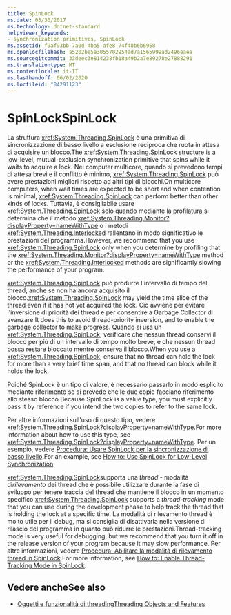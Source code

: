 ```yaml
---
title: SpinLock
ms.date: 03/30/2017
ms.technology: dotnet-standard
helpviewer_keywords:
- synchronization primitives, SpinLock
ms.assetid: f9af93bb-7a0d-4ba5-afe8-74f48b6b6958
ms.openlocfilehash: a5202be5e3055702954ad7a1565999ad2496eaea
ms.sourcegitcommit: 33deec3e814238fb18a49b2a7e89278e27888291
ms.translationtype: MT
ms.contentlocale: it-IT
ms.lasthandoff: 06/02/2020
ms.locfileid: "84291123"
---
```

# <a name="spinlock"></a><span data-ttu-id="24b30-102">SpinLock</span><span class="sxs-lookup"><span data-stu-id="24b30-102">SpinLock</span></span>
<span data-ttu-id="24b30-103">La struttura <xref:System.Threading.SpinLock> è una primitiva di sincronizzazione di basso livello a esclusione reciproca che ruota in attesa di acquisire un blocco.</span><span class="sxs-lookup"><span data-stu-id="24b30-103">The <xref:System.Threading.SpinLock> structure is a low-level, mutual-exclusion synchronization primitive that spins while it waits to acquire a lock.</span></span> <span data-ttu-id="24b30-104">Nei computer multicore, quando si prevedono tempi di attesa brevi e il conflitto è minimo, <xref:System.Threading.SpinLock> può avere prestazioni migliori rispetto ad altri tipi di blocchi.</span><span class="sxs-lookup"><span data-stu-id="24b30-104">On multicore computers, when wait times are expected to be short and when contention is minimal, <xref:System.Threading.SpinLock> can perform better than other kinds of locks.</span></span> <span data-ttu-id="24b30-105">Tuttavia, è consigliabile usare <xref:System.Threading.SpinLock> solo quando mediante la profilatura si determina che il metodo <xref:System.Threading.Monitor?displayProperty=nameWithType> o i metodi <xref:System.Threading.Interlocked> rallentano in modo significativo le prestazioni del programma.</span><span class="sxs-lookup"><span data-stu-id="24b30-105">However, we recommend that you use <xref:System.Threading.SpinLock> only when you determine by profiling that the <xref:System.Threading.Monitor?displayProperty=nameWithType> method or the <xref:System.Threading.Interlocked> methods are significantly slowing the performance of your program.</span></span>  
  
 <span data-ttu-id="24b30-106"><xref:System.Threading.SpinLock> può produrre l'intervallo di tempo del thread, anche se non ha ancora acquisito il blocco.</span><span class="sxs-lookup"><span data-stu-id="24b30-106"><xref:System.Threading.SpinLock> may yield the time slice of the thread even if it has not yet acquired the lock.</span></span> <span data-ttu-id="24b30-107">Ciò avviene per evitare l'inversione di priorità dei thread e per consentire a Garbage Collector di avanzare.</span><span class="sxs-lookup"><span data-stu-id="24b30-107">It does this to avoid thread-priority inversion, and to enable the garbage collector to make progress.</span></span> <span data-ttu-id="24b30-108">Quando si usa un <xref:System.Threading.SpinLock>, verificare che nessun thread conservi il blocco per più di un intervallo di tempo molto breve, e che nessun thread possa restare bloccato mentre conserva il blocco.</span><span class="sxs-lookup"><span data-stu-id="24b30-108">When you use a <xref:System.Threading.SpinLock>, ensure that no thread can hold the lock for more than a very brief time span, and that no thread can block while it holds the lock.</span></span>  
  
 <span data-ttu-id="24b30-109">Poiché SpinLock è un tipo di valore, è necessario passarlo in modo esplicito mediante riferimento se si prevede che le due copie facciano riferimento allo stesso blocco.</span><span class="sxs-lookup"><span data-stu-id="24b30-109">Because SpinLock is a value type, you must explicitly pass it by reference if you intend the two copies to refer to the same lock.</span></span>  
  
 <span data-ttu-id="24b30-110">Per altre informazioni sull'uso di questo tipo, vedere <xref:System.Threading.SpinLock?displayProperty=nameWithType>.</span><span class="sxs-lookup"><span data-stu-id="24b30-110">For more information about how to use this type, see <xref:System.Threading.SpinLock?displayProperty=nameWithType>.</span></span> <span data-ttu-id="24b30-111">Per un esempio, vedere [Procedura: Usare SpinLock per la sincronizzazione di basso livello](how-to-use-spinlock-for-low-level-synchronization.md).</span><span class="sxs-lookup"><span data-stu-id="24b30-111">For an example, see [How to: Use SpinLock for Low-Level Synchronization](how-to-use-spinlock-for-low-level-synchronization.md).</span></span>  
  
 <span data-ttu-id="24b30-112"><xref:System.Threading.SpinLock>supporta una *thread* - modalità di*rilevamento* dei thread che è possibile utilizzare durante la fase di sviluppo per tenere traccia del thread che mantiene il blocco in un momento specifico.</span><span class="sxs-lookup"><span data-stu-id="24b30-112"><xref:System.Threading.SpinLock> supports a *thread*-*tracking* mode that you can use during the development phase to help track the thread that is holding the lock at a specific time.</span></span> <span data-ttu-id="24b30-113">La modalità di rilevamento thread è molto utile per il debug, ma si consiglia di disattivarla nella versione di rilascio del programma in quanto può ridurre le prestazioni.</span><span class="sxs-lookup"><span data-stu-id="24b30-113">Thread-tracking mode is very useful for debugging, but we recommend that you turn it off in the release version of your program because it may slow performance.</span></span> <span data-ttu-id="24b30-114">Per altre informazioni, vedere [Procedura: Abilitare la modalità di rilevamento thread in SpinLock](how-to-enable-thread-tracking-mode-in-spinlock.md).</span><span class="sxs-lookup"><span data-stu-id="24b30-114">For more information, see [How to: Enable Thread-Tracking Mode in SpinLock](how-to-enable-thread-tracking-mode-in-spinlock.md).</span></span>  
  
## <a name="see-also"></a><span data-ttu-id="24b30-115">Vedere anche</span><span class="sxs-lookup"><span data-stu-id="24b30-115">See also</span></span>

- [<span data-ttu-id="24b30-116">Oggetti e funzionalità di threading</span><span class="sxs-lookup"><span data-stu-id="24b30-116">Threading Objects and Features</span></span>](threading-objects-and-features.md)

